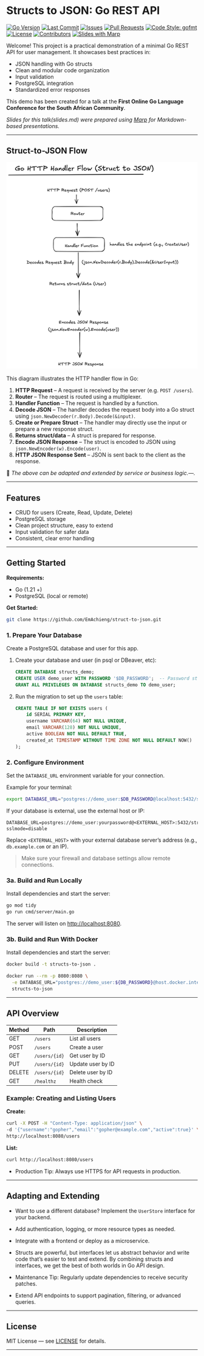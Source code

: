 # Structs to JSON: Go REST API
[![Go Version](https://img.shields.io/github/go-mod/go-version/EmAchieng/struct-to-json)](https://golang.org/doc/go1.24)
[![Last Commit](https://img.shields.io/github/last-commit/EmAchieng/struct-to-json)](https://github.com/EmAchieng/struct-to-json/commits)
[![Issues](https://img.shields.io/github/issues/EmAchieng/struct-to-json)](https://github.com/EmAchieng/struct-to-json/issues)
[![Pull Requests](https://img.shields.io/github/issues-pr/EmAchieng/struct-to-json)](https://github.com/EmAchieng/struct-to-json/pulls)
[![Code Style: gofmt](https://img.shields.io/badge/code%20style-gofmt-brightgreen.svg)](https://golang.org/doc/go1.21#go-fmt)
[![License](https://img.shields.io/github/license/EmAchieng/struct-to-json)](./LICENSE)
[![Contributors](https://img.shields.io/github/contributors/EmAchieng/struct-to-json)](https://github.com/EmAchieng/struct-to-json/graphs/contributors)
[![Slides with Marp](https://img.shields.io/badge/slides-marp-blue?logo=marp)](https://marp.app/)

Welcome! This project is a practical demonstration of a minimal Go REST API for user management. It showcases best practices in:

- JSON handling with Go structs  
- Clean and modular code organization  
- Input validation  
- PostgreSQL integration  
- Standardized error responses  

This demo has been created for a talk at the **First Online Go Language Conference for the South African Community**.

_Slides for this talk(slides.md) were prepared using [Marp](https://marp.app/) for Markdown-based presentations._

---

## Struct-to-JSON Flow

![Struct-to-JSON Flow Diagram](Struct-to-JSON.png)

This diagram illustrates the HTTP handler flow in Go:

1. **HTTP Request** – A request is received by the server (e.g. `POST /users`).
2. **Router** – The request is routed using a multiplexer.
3. **Handler Function** – The request is handled by a function.
4. **Decode JSON** – The handler decodes the request body into a Go struct using `json.NewDecoder(r.Body).Decode(&input)`.
5. **Create or Prepare Struct** – The handler may directly use the input or prepare a new response struct.
6. **Returns struct/data** – A struct is prepared for response.
7. **Encode JSON Response** – The struct is encoded to JSON using `json.NewEncoder(w).Encode(user)`.
8. **HTTP JSON Response Sent** – JSON is sent back to the client as the response.

📌  _The above can be adapted and extended by service or business logic.—._


---

## Features

- CRUD for users (Create, Read, Update, Delete)
- PostgreSQL storage 
- Clean project structure, easy to extend
- Input validation for safer data
- Consistent, clear error handling
---

## Getting Started

**Requirements:**  
- Go (1.21 +)
- PostgreSQL (local or remote)

**Get Started:** 
```sh
git clone https://github.com/EmAchieng/struct-to-json.git
```
### 1. Prepare Your Database

Create a PostgreSQL database and user for this app.  

1. Create your database and user (in psql or DBeaver, etc):
    ```sql
    CREATE DATABASE structs_demo;
    CREATE USER demo_user WITH PASSWORD '$DB_PASSWORD';  -- Password stored securely elsewhere
    GRANT ALL PRIVILEGES ON DATABASE structs_demo TO demo_user;
    ```

2. Run the migration to set up the `users` table:
    ```sql
    CREATE TABLE IF NOT EXISTS users (
        id SERIAL PRIMARY KEY,
        username VARCHAR(64) NOT NULL UNIQUE,
        email VARCHAR(128) NOT NULL UNIQUE,
        active BOOLEAN NOT NULL DEFAULT TRUE,
        created_at TIMESTAMP WITHOUT TIME ZONE NOT NULL DEFAULT NOW()
    );
    ```

### 2. Configure Environment

Set the `DATABASE_URL` environment variable for your connection.  

Example for your terminal:
```sh
export DATABASE_URL="postgres://demo_user:$DB_PASSWORD@localhost:5432/structs_demo?sslmode=disable"
```
If your database is external, use the external host or IP:

```
DATABASE_URL=postgres://demo_user:yourpassword@<EXTERNAL_HOST>:5432/structs_demo?sslmode=disable
```

Replace `<EXTERNAL_HOST>` with your external database server’s address (e.g., `db.example.com` or an IP).

> Make sure your firewall and database settings allow remote connections.

### 3a. Build and Run Locally

Install dependencies and start the server:
```sh
go mod tidy
go run cmd/server/main.go
```
The server will listen on [http://localhost:8080](http://localhost:8080).

### 3b. Build and Run With Docker

Install dependencies and start the server:
```sh
docker build -t structs-to-json .
```

```sh
docker run --rm -p 8080:8080 \
  -e DATABASE_URL="postgres://demo_user:${DB_PASSWORD}@host.docker.internal:5432/structs_demo?sslmode=disable" \
  structs-to-json
```
---

## API Overview

| Method | Path           | Description           |
|--------|----------------|----------------------|
| GET    | `/users`       | List all users       |
| POST   | `/users`       | Create a user        |
| GET    | `/users/{id}`  | Get user by ID       |
| PUT    | `/users/{id}`  | Update user by ID    |
| DELETE | `/users/{id}`  | Delete user by ID    |
| GET    | `/healthz`     | Health check         |

### Example: Creating and Listing Users

**Create:**
```sh
curl -X POST -H "Content-Type: application/json" \
-d '{"username":"gopher","email":"gopher@example.com","active":true}' \
http://localhost:8080/users
```

**List:**
```sh
curl http://localhost:8080/users
```

- Production Tip: Always use HTTPS for API requests in production.
---

## Adapting and Extending

- Want to use a different database? Implement the `UserStore` interface for your backend.
- Add authentication, logging, or more resource types as needed.
- Integrate with a frontend or deploy as a microservice.
- Structs are powerful, but interfaces let us abstract behavior and write code that’s easier to test and extend. By combining structs and interfaces, we get the best of both worlds in Go API design.

- Maintenance Tip: Regularly update dependencies to receive security patches.
- Extend API endpoints to support pagination, filtering, or advanced queries.
---

## License

MIT License — see [LICENSE](LICENSE) for details.

---